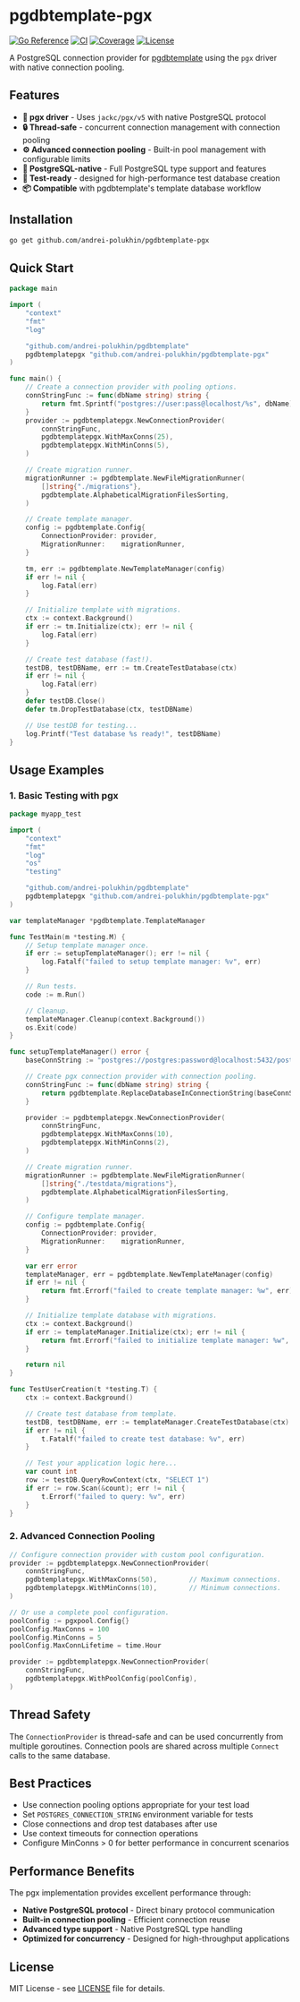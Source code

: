 # pgdbtemplate-pgx

[![Go Reference](https://pkg.go.dev/badge/github.com/andrei-polukhin/pgdbtemplate-pgx.svg)](https://pkg.go.dev/github.com/andrei-polukhin/pgdbtemplate-pgx)
[![CI](https://github.com/andrei-polukhin/pgdbtemplate-pgx/actions/workflows/test.yml/badge.svg)](https://github.com/andrei-polukhin/pgdbtemplate-pgx/actions/workflows/test.yml)
[![Coverage](https://codecov.io/gh/andrei-polukhin/pgdbtemplate-pgx/branch/main/graph/badge.svg)](https://codecov.io/gh/andrei-polukhin/pgdbtemplate-pgx)
[![License](https://img.shields.io/badge/license-MIT-blue.svg)](https://github.com/andrei-polukhin/pgdbtemplate-pgx/blob/main/LICENSE)

A PostgreSQL connection provider for
[pgdbtemplate](https://github.com/andrei-polukhin/pgdbtemplate)
using the `pgx` driver with native connection pooling.

## Features

- **🔌 pgx driver** - Uses `jackc/pgx/v5` with native PostgreSQL protocol
- **🔒 Thread-safe** - concurrent connection management with connection pooling
- **⚙️ Advanced connection pooling** - Built-in pool management with configurable limits
- **🎯 PostgreSQL-native** - Full PostgreSQL type support and features
- **🧪 Test-ready** - designed for high-performance test database creation
- **📦 Compatible** with pgdbtemplate's template database workflow

## Installation

```bash
go get github.com/andrei-polukhin/pgdbtemplate-pgx
```

## Quick Start

```go
package main

import (
	"context"
	"fmt"
	"log"

	"github.com/andrei-polukhin/pgdbtemplate"
	pgdbtemplatepgx "github.com/andrei-polukhin/pgdbtemplate-pgx"
)

func main() {
	// Create a connection provider with pooling options.
	connStringFunc := func(dbName string) string {
		return fmt.Sprintf("postgres://user:pass@localhost/%s", dbName)
	}
	provider := pgdbtemplatepgx.NewConnectionProvider(
		connStringFunc,
		pgdbtemplatepgx.WithMaxConns(25),
		pgdbtemplatepgx.WithMinConns(5),
	)

	// Create migration runner.
	migrationRunner := pgdbtemplate.NewFileMigrationRunner(
		[]string{"./migrations"},
		pgdbtemplate.AlphabeticalMigrationFilesSorting,
	)

	// Create template manager.
	config := pgdbtemplate.Config{
		ConnectionProvider: provider,
		MigrationRunner:    migrationRunner,
	}

	tm, err := pgdbtemplate.NewTemplateManager(config)
	if err != nil {
		log.Fatal(err)
	}

	// Initialize template with migrations.
	ctx := context.Background()
	if err := tm.Initialize(ctx); err != nil {
		log.Fatal(err)
	}

	// Create test database (fast!).
	testDB, testDBName, err := tm.CreateTestDatabase(ctx)
	if err != nil {
		log.Fatal(err)
	}
	defer testDB.Close()
	defer tm.DropTestDatabase(ctx, testDBName)

	// Use testDB for testing...
	log.Printf("Test database %s ready!", testDBName)
}
```

## Usage Examples

### 1. Basic Testing with pgx

```go
package myapp_test

import (
	"context"
	"fmt"
	"log"
	"os"
	"testing"

	"github.com/andrei-polukhin/pgdbtemplate"
	pgdbtemplatepgx "github.com/andrei-polukhin/pgdbtemplate-pgx"
)

var templateManager *pgdbtemplate.TemplateManager

func TestMain(m *testing.M) {
	// Setup template manager once.
	if err := setupTemplateManager(); err != nil {
		log.Fatalf("failed to setup template manager: %v", err)
	}

	// Run tests.
	code := m.Run()

	// Cleanup.
	templateManager.Cleanup(context.Background())
	os.Exit(code)
}

func setupTemplateManager() error {
	baseConnString := "postgres://postgres:password@localhost:5432/postgres?sslmode=disable"

	// Create pgx connection provider with connection pooling.
	connStringFunc := func(dbName string) string {
		return pgdbtemplate.ReplaceDatabaseInConnectionString(baseConnString, dbName)
	}

	provider := pgdbtemplatepgx.NewConnectionProvider(
		connStringFunc,
		pgdbtemplatepgx.WithMaxConns(10),
		pgdbtemplatepgx.WithMinConns(2),
	)

	// Create migration runner.
	migrationRunner := pgdbtemplate.NewFileMigrationRunner(
		[]string{"./testdata/migrations"},
		pgdbtemplate.AlphabeticalMigrationFilesSorting,
	)

	// Configure template manager.
	config := pgdbtemplate.Config{
		ConnectionProvider: provider,
		MigrationRunner:    migrationRunner,
	}

	var err error
	templateManager, err = pgdbtemplate.NewTemplateManager(config)
	if err != nil {
		return fmt.Errorf("failed to create template manager: %w", err)
	}

	// Initialize template database with migrations.
	ctx := context.Background()
	if err := templateManager.Initialize(ctx); err != nil {
		return fmt.Errorf("failed to initialize template manager: %w", err)
	}

	return nil
}

func TestUserCreation(t *testing.T) {
	ctx := context.Background()

	// Create test database from template.
	testDB, testDBName, err := templateManager.CreateTestDatabase(ctx)
	if err != nil {
		t.Fatalf("failed to create test database: %v", err)
	}

	// Test your application logic here...
	var count int
	row := testDB.QueryRowContext(ctx, "SELECT 1")
	if err := row.Scan(&count); err != nil {
		t.Errorf("failed to query: %v", err)
	}
}
```

### 2. Advanced Connection Pooling

```go
// Configure connection provider with custom pool configuration.
provider := pgdbtemplatepgx.NewConnectionProvider(
	connStringFunc,
	pgdbtemplatepgx.WithMaxConns(50),        // Maximum connections.
	pgdbtemplatepgx.WithMinConns(10),        // Minimum connections.
)

// Or use a complete pool configuration.
poolConfig := pgxpool.Config{}
poolConfig.MaxConns = 100
poolConfig.MinConns = 5
poolConfig.MaxConnLifetime = time.Hour

provider := pgdbtemplatepgx.NewConnectionProvider(
	connStringFunc,
	pgdbtemplatepgx.WithPoolConfig(poolConfig),
)
```

## Thread Safety

The `ConnectionProvider` is thread-safe and can be used concurrently
from multiple goroutines. Connection pools are shared across multiple
`Connect` calls to the same database.

## Best Practices

- Use connection pooling options appropriate for your test load
- Set `POSTGRES_CONNECTION_STRING` environment variable for tests
- Close connections and drop test databases after use
- Use context timeouts for connection operations
- Configure MinConns > 0 for better performance in concurrent scenarios

## Performance Benefits

The pgx implementation provides excellent performance through:

- **Native PostgreSQL protocol** - Direct binary protocol communication
- **Built-in connection pooling** - Efficient connection reuse
- **Advanced type support** - Native PostgreSQL type handling
- **Optimized for concurrency** - Designed for high-throughput applications

## License

MIT License - see [LICENSE](LICENSE) file for details.

